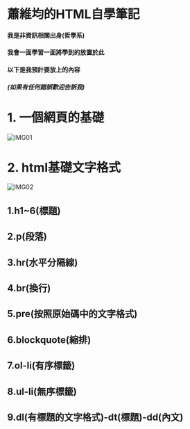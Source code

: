 # 蕭維均的HTML自學筆記
#### 我是非資訊相關出身(哲學系)
#### 我會一面學習一面將學到的放置於此
#### 以下是我預計要放上的內容
##### (如果有任何錯誤歡迎告訴我)
# 1. 一個網頁的基礎
![IMG01](https://github.com/AlexTrinityBlock/HTML-is-Good-/blob/master/resource/base_1.png?raw=true)
# 2. html基礎文字格式
![IMG02](https://github.com/AlexTrinityBlock/HTML-is-Good-/blob/master/resource/webtext.png?raw=true)
## 1.h1~6(標題)
## 2.p(段落)
## 3.hr(水平分隔線)
## 4.br(換行)
## 5.pre(按照原始碼中的文字格式)
## 6.blockquote(縮排)
## 7.ol-li(有序標籤)
## 8.ul-li(無序標籤)
## 9.dl(有標題的文字格式)-dt(標題)-dd(內文)
